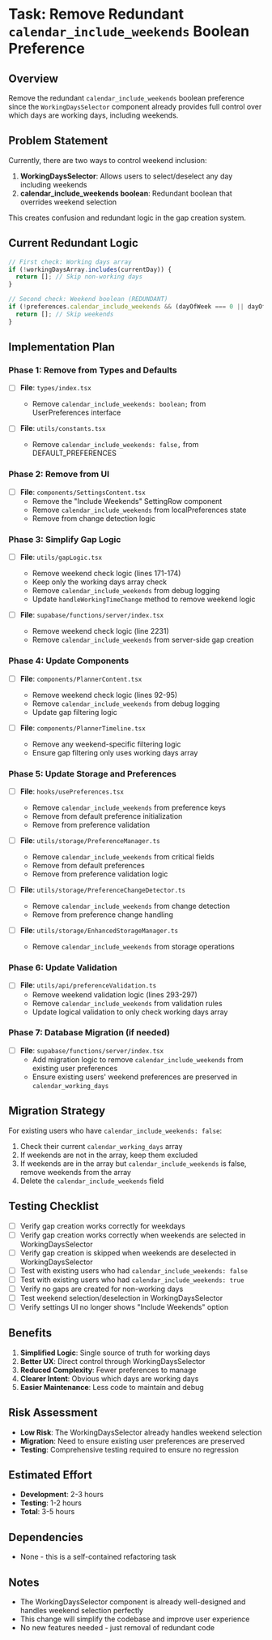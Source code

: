 # Task: Remove Redundant `calendar_include_weekends` Boolean Preference

## Overview
Remove the redundant `calendar_include_weekends` boolean preference since the `WorkingDaysSelector` component already provides full control over which days are working days, including weekends.

## Problem Statement
Currently, there are two ways to control weekend inclusion:
1. **WorkingDaysSelector**: Allows users to select/deselect any day including weekends
2. **calendar_include_weekends boolean**: Redundant boolean that overrides weekend selection

This creates confusion and redundant logic in the gap creation system.

## Current Redundant Logic
```typescript
// First check: Working days array
if (!workingDaysArray.includes(currentDay)) {
  return []; // Skip non-working days
}

// Second check: Weekend boolean (REDUNDANT)
if (!preferences.calendar_include_weekends && (dayOfWeek === 0 || dayOfWeek === 6)) {
  return []; // Skip weekends
}
```

## Implementation Plan

### Phase 1: Remove from Types and Defaults
- [ ] **File**: `types/index.tsx`
  - Remove `calendar_include_weekends: boolean;` from UserPreferences interface

- [ ] **File**: `utils/constants.tsx`
  - Remove `calendar_include_weekends: false,` from DEFAULT_PREFERENCES

### Phase 2: Remove from UI
- [ ] **File**: `components/SettingsContent.tsx`
  - Remove the "Include Weekends" SettingRow component
  - Remove `calendar_include_weekends` from localPreferences state
  - Remove from change detection logic

### Phase 3: Simplify Gap Logic
- [ ] **File**: `utils/gapLogic.tsx`
  - Remove weekend check logic (lines 171-174)
  - Keep only the working days array check
  - Remove `calendar_include_weekends` from debug logging
  - Update `handleWorkingTimeChange` method to remove weekend logic

- [ ] **File**: `supabase/functions/server/index.tsx`
  - Remove weekend check logic (line 2231)
  - Remove `calendar_include_weekends` from server-side gap creation

### Phase 4: Update Components
- [ ] **File**: `components/PlannerContent.tsx`
  - Remove weekend check logic (lines 92-95)
  - Remove `calendar_include_weekends` from debug logging
  - Update gap filtering logic

- [ ] **File**: `components/PlannerTimeline.tsx`
  - Remove any weekend-specific filtering logic
  - Ensure gap filtering only uses working days array

### Phase 5: Update Storage and Preferences
- [ ] **File**: `hooks/usePreferences.tsx`
  - Remove `calendar_include_weekends` from preference keys
  - Remove from default preference initialization
  - Remove from preference validation

- [ ] **File**: `utils/storage/PreferenceManager.ts`
  - Remove `calendar_include_weekends` from critical fields
  - Remove from default preferences
  - Remove from preference validation logic

- [ ] **File**: `utils/storage/PreferenceChangeDetector.ts`
  - Remove `calendar_include_weekends` from change detection
  - Remove from preference change handling

- [ ] **File**: `utils/storage/EnhancedStorageManager.ts`
  - Remove `calendar_include_weekends` from storage operations

### Phase 6: Update Validation
- [ ] **File**: `utils/api/preferenceValidation.ts`
  - Remove weekend validation logic (lines 293-297)
  - Remove `calendar_include_weekends` from validation rules
  - Update logical validation to only check working days array

### Phase 7: Database Migration (if needed)
- [ ] **File**: `supabase/functions/server/index.tsx`
  - Add migration logic to remove `calendar_include_weekends` from existing user preferences
  - Ensure existing users' weekend preferences are preserved in `calendar_working_days`

## Migration Strategy
For existing users who have `calendar_include_weekends: false`:
1. Check their current `calendar_working_days` array
2. If weekends are not in the array, keep them excluded
3. If weekends are in the array but `calendar_include_weekends` is false, remove weekends from the array
4. Delete the `calendar_include_weekends` field

## Testing Checklist
- [ ] Verify gap creation works correctly for weekdays
- [ ] Verify gap creation works correctly when weekends are selected in WorkingDaysSelector
- [ ] Verify gap creation is skipped when weekends are deselected in WorkingDaysSelector
- [ ] Test with existing users who had `calendar_include_weekends: false`
- [ ] Test with existing users who had `calendar_include_weekends: true`
- [ ] Verify no gaps are created for non-working days
- [ ] Test weekend selection/deselection in WorkingDaysSelector
- [ ] Verify settings UI no longer shows "Include Weekends" option

## Benefits
1. **Simplified Logic**: Single source of truth for working days
2. **Better UX**: Direct control through WorkingDaysSelector
3. **Reduced Complexity**: Fewer preferences to manage
4. **Clearer Intent**: Obvious which days are working days
5. **Easier Maintenance**: Less code to maintain and debug

## Risk Assessment
- **Low Risk**: The WorkingDaysSelector already handles weekend selection
- **Migration**: Need to ensure existing user preferences are preserved
- **Testing**: Comprehensive testing required to ensure no regression

## Estimated Effort
- **Development**: 2-3 hours
- **Testing**: 1-2 hours
- **Total**: 3-5 hours

## Dependencies
- None - this is a self-contained refactoring task

## Notes
- The WorkingDaysSelector component is already well-designed and handles weekend selection perfectly
- This change will simplify the codebase and improve user experience
- No new features needed - just removal of redundant code 